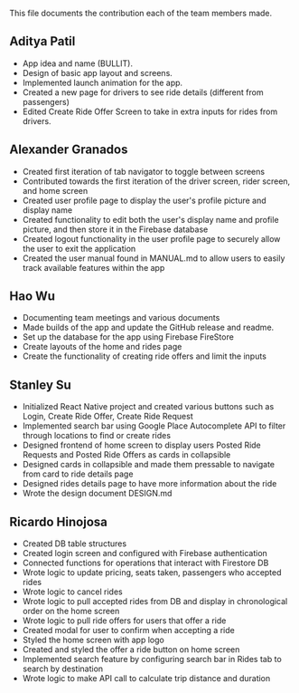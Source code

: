This file documents the contribution each of the team members made.

## Aditya Patil
- App idea and name (BULLIT).
- Design of basic app layout and screens.
- Implemented launch animation for the app.
- Created a new page for drivers to see ride details (different from passengers)
- Edited Create Ride Offer Screen to take in extra inputs for rides from drivers.

## Alexander Granados
- Created first iteration of tab navigator to toggle between screens
- Contributed towards the first iteration of the driver screen, rider screen, and home screen
- Created user profile page to display the user's profile picture and display name
- Created functionality to edit both the user's display name and profile picture, and then store it in the Firebase database
- Created logout functionality in the user profile page to securely allow the user to exit the application
- Created the user manual found in MANUAL.md to allow users to easily track available features within the app

## Hao Wu
- Documenting team meetings and various documents
- Made builds of the app and update the GitHub release and readme.
- Set up the database for the app using Firebase FireStore
- Create layouts of the home and rides page
- Create the functionality of creating ride offers and limit the inputs

## Stanley Su
- Initialized React Native project and created various buttons such as Login, Create Ride Offer, Create Ride Request
- Implemented search bar using Google Place Autocomplete API to filter through locations to find or create rides
- Designed frontend of home screen to display users Posted Ride Requests and Posted Ride Offers as cards in collapsible
- Designed cards in collapsible and made them pressable to navigate from card to ride details page
- Designed rides details page to have more information about the ride
- Wrote the design document DESIGN.md

## Ricardo Hinojosa
- Created DB table structures
- Created login screen and configured with Firebase authentication
- Connected functions for operations that interact with Firestore DB
- Wrote logic to update pricing, seats taken, passengers who accepted rides
- Wrote logic to cancel rides
- Wrote logic to pull accepted rides from DB and display in chronological order on the home screen
- Wrote logic to pull ride offers for users that offer a ride
- Created modal for user to confirm when accepting a ride
- Styled the home screen with app logo
- Created and styled the offer a ride button on home screen
- Implemented search feature by configuring search bar in Rides tab to search by destination
- Wrote logic to make API call to calculate trip distance and duration
